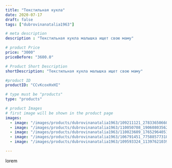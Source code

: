 ```yaml
---
title: "Текстильная кукла"
date: 2020-07-17
draft: false
tags: ["dubrovinanatalia1963"]

# meta description
description : "Текстильная кукла малышка ищет свою маму"

# product Price
price: "3000"
priceBefore: "3600.0"

# Product Short Description
shortDescription: "Текстильная кукла малышка ищет свою маму"

#product ID
productID: "CCvKcoxHxHI"

# type must be "products"
type: "products"

# product Images
# first image will be shown in the product page
images:
  - image: "/images/products/dubrovinanatalia1963/109211121_278336506607561_3647705435762286335_n.jpg"
  - image: "/images/products/dubrovinanatalia1963/110050708_1906080356201006_5667058368932425380_n.jpg"
  - image: "/images/products/dubrovinanatalia1963/110023609_176529640510498_2698848786606986301_n.jpg"
  - image: "/images/products/dubrovinanatalia1963/106791451_775885773182291_2776432803454614082_n.jpg"
  - image: "/images/products/dubrovinanatalia1963/109593324_113976210393552_1102074247190029593_n.jpg"

---
```

lorem
